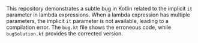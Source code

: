 This repository demonstrates a subtle bug in Kotlin related to the implicit `it` parameter in lambda expressions.  When a lambda expression has multiple parameters, the implicit `it` parameter is not available, leading to a compilation error. The `bug.kt` file shows the erroneous code, while `bugSolution.kt` provides the corrected version.